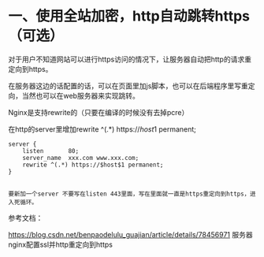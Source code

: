 # 一、使用全站加密，http自动跳转https（可选）

对于用户不知道网站可以进行https访问的情况下，让服务器自动把http的请求重定向到https。

在服务器这边的话配置的话，可以在页面里加js脚本，也可以在后端程序里写重定向，当然也可以在web服务器来实现跳转。

Nginx是支持rewrite的（只要在编译的时候没有去掉pcre）

在http的server里增加rewrite ^(.*) https://$host$1 permanent;

```
server {
    listen       80;
    server_name  xxx.com www.xxx.com;
    rewrite ^(.*) https://$host$1 permanent;
}


要新加一个server 不要写在listen 443里面，写在里面就一直是https重定向到https，进入死循环。
```

参考文档：

https://blog.csdn.net/benpaodelulu_guajian/article/details/78456971   服务器 nginx配置ssl并http重定向到https
